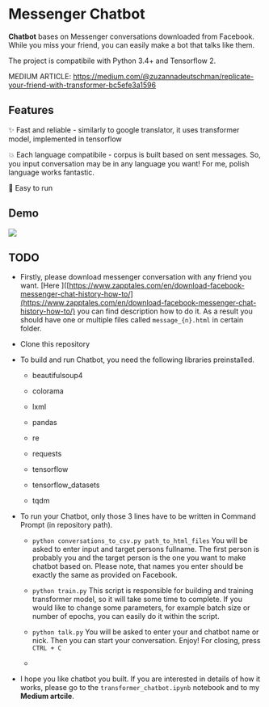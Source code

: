 # Messenger Chatbot

**Chatbot** bases on Messenger conversations downloaded from Facebook. While you miss your friend, you can easily make a bot that talks like them.

The project is compatibile with Python 3.4+ and Tensorflow 2.



MEDIUM ARTICLE: https://medium.com/@zuzannadeutschman/replicate-your-friend-with-transformer-bc5efe3a1596

## Features

:sparkles: Fast and reliable - similarly to google translator, it uses transformer model, implemented in tensorflow

:boom: Each language compatibile - corpus is built based on sent messages. So, you input conversation may be in any language you want! For me, polish language works fantastic.

:dizzy: Easy to run

## Demo

![](C:\Users\zuzan\Pictures\chatbot.gif)

## TODO

* Firstly, please download messenger conversation with any friend you want. [Here ]([https://www.zapptales.com/en/download-facebook-messenger-chat-history-how-to/](https://www.zapptales.com/en/download-facebook-messenger-chat-history-how-to/) you can find description how to do it. As a result you should have one or multiple files called `message_{n}.html` in certain folder.

* Clone this repository

* To build and run Chatbot, you need the following libraries preinstalled.
  
  * beautifulsoup4
  
  * colorama
  
  * lxml
  
  * pandas
  
  * re
  
  * requests
  
  * tensorflow
  
  * tensorflow_datasets
  
  * tqdm

* To run your Chatbot, only those 3 lines have to be written in Command Prompt (in repository path).
  
  * `python conversations_to_csv.py path_to_html_files` You will be asked to enter input and target persons fullname. The first person is probably you and the target person is the one you want to make chatbot based on. Please note, that names you enter should be exactly the same as provided on Facebook.
  
  * `python train.py` This script is responsible for building and training transformer model, so it will take some time  to complete. If you would like to change some parameters, for example batch size or number of epochs, you can easily do it  within the script.
  
  * `python talk.py` You will be asked to enter your and chatbot name or nick.  Then you can start your conversation. Enjoy! For closing, press `CTRL + C`
  
  * 

* I hope you like chatbot you built. If you are interested in details of how it works, please go to  the `transformer_chatbot.ipynb` notebook and to my **Medium artcile**.
  
    
